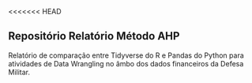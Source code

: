 <<<<<<< HEAD
## Repositório Relatório Método AHP 

Relatório de comparação entre Tidyverse do R e Pandas do Python para atividades de Data Wrangling no âmbo dos dados financeiros da Defesa Militar. 

